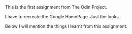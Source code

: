 This is the first assignment from The Odin Project.

I have to recreate the Google HomePage. Just the looks.

Below I will mention the things I learnt from this assignment:

